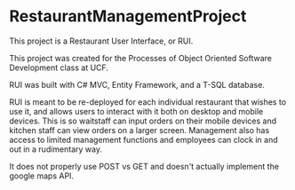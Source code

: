 # RestaurantManagementProject

This project is a Restaurant User Interface, or RUI.

This project was created for the Processes of Object Oriented Software Development class at UCF.

RUI was built with C# MVC, Entity Framework, and a T-SQL database.

RUI is meant to be re-deployed for each individual restaurant that wishes to use it, and allows users to interact with it both on desktop and mobile devices. This is so waitstaff can input orders on their mobile devices and kitchen staff can view orders on a larger screen. Management also has access to limited management functions and employees can clock in and out in a rudimentary way.

It does not properly use POST vs GET and doesn't actually implement the google maps API.
